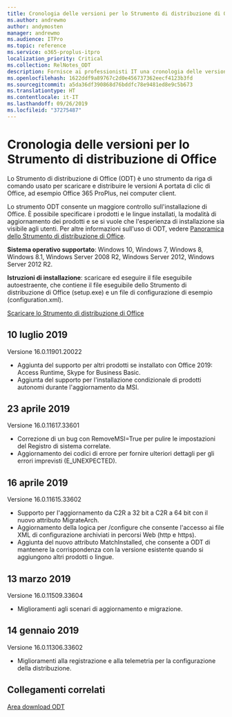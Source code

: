 ```yaml
---
title: Cronologia delle versioni per lo Strumento di distribuzione di Office (ODT)
ms.author: andrewmo
author: andymosten
manager: andrewmo
ms.audience: ITPro
ms.topic: reference
ms.service: o365-proplus-itpro
localization_priority: Critical
ms.collection: RelNotes_ODT
description: Fornisce ai professionisti IT una cronologia delle versioni per lo Strumento di distribuzione di Office (ODT)
ms.openlocfilehash: 1622ddf9a89767c2d0e456737362eecf4123b3fd
ms.sourcegitcommit: a5da36df390868d76bddfc78e9481ed8e9c5b673
ms.translationtype: HT
ms.contentlocale: it-IT
ms.lasthandoff: 09/26/2019
ms.locfileid: "37275487"
---
```

# <a name="release-history-for-office-deployment-tool"></a>Cronologia delle versioni per lo Strumento di distribuzione di Office

Lo Strumento di distribuzione di Office (ODT) è uno strumento da riga di comando usato per scaricare e distribuire le versioni A portata di clic di Office, ad esempio Office 365 ProPlus, nei computer client. 


Lo strumento ODT consente un maggiore controllo sull'installazione di Office. È possibile specificare i prodotti e le lingue installati, la modalità di aggiornamento dei prodotti e se si vuole che l'esperienza di installazione sia visibile agli utenti. Per altre informazioni sull'uso di ODT, vedere [Panoramica dello Strumento di distribuzione di Office](https://docs.microsoft.com/it-IT/deployoffice/overview-of-the-office-2016-deployment-tool).

 **Sistema operativo supportato**: Windows 10, Windows 7, Windows 8, Windows 8.1, Windows Server 2008 R2, Windows Server 2012, Windows Server 2012 R2. 
 
 **Istruzioni di installazione**: scaricare ed eseguire il file eseguibile autoestraente, che contiene il file eseguibile dello Strumento di distribuzione di Office (setup.exe) e un file di configurazione di esempio (configuration.xml). 

[Scaricare lo Strumento di distribuzione di Office](https://www.microsoft.com/en-us/download/confirmation.aspx?id=49117)


## <a name="july-10-2019"></a>10 luglio 2019

Versione 16.0.11901.20022
- Aggiunta del supporto per altri prodotti se installato con Office 2019: Access Runtime, Skype for Business Basic.
- Aggiunta del supporto per l'installazione condizionale di prodotti autonomi durante l'aggiornamento da MSI.

## <a name="april-23-2019"></a>23 aprile 2019

Versione 16.0.11617.33601
- Correzione di un bug con RemoveMSI=True per pulire le impostazioni del Registro di sistema correlate.
- Aggiornamento dei codici di errore per fornire ulteriori dettagli per gli errori imprevisti (E_UNEXPECTED).

## <a name="april-16-2019"></a>16 aprile 2019

Versione 16.0.11615.33602
- Supporto per l'aggiornamento da C2R a 32 bit a C2R a 64 bit con il nuovo attributo MigrateArch.
- Aggiornamento della logica per /configure che consente l'accesso ai file XML di configurazione archiviati in percorsi Web (http e https).
- Aggiunta del nuovo attributo MatchInstalled, che consente a ODT di mantenere la corrispondenza con la versione esistente quando si aggiungono altri prodotti o lingue.

## <a name="march-13-2019"></a>13 marzo 2019

Versione 16.0.11509.33604
- Miglioramenti agli scenari di aggiornamento e migrazione.

## <a name="january-14-2019"></a>14 gennaio 2019

Versione 16.0.11306.33602
- Miglioramenti alla registrazione e alla telemetria per la configurazione della distribuzione.


## <a name="related-links"></a>Collegamenti correlati

[Area download ODT](https://www.microsoft.com/en-us/download/details.aspx?id=49117)